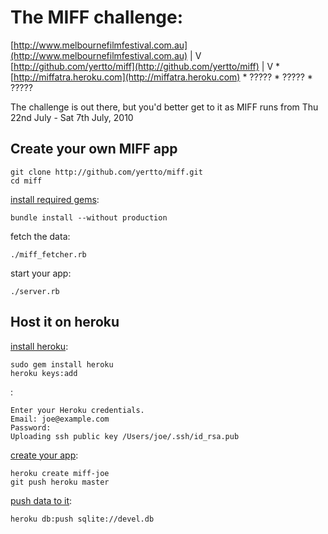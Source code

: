 # The MIFF challenge:

[http://www.melbournefilmfestival.com.au](http://www.melbournefilmfestival.com.au)
                |
                V
    [http://github.com/yertto/miff](http://github.com/yertto/miff)
                |
                V
    * [http://miffatra.heroku.com](http://miffatra.heroku.com)
    * ?????
    * ?????
    * ?????
  
The challenge is out there, but you'd better get to it
as MIFF runs from Thu 22nd July - Sat 7th July, 2010

## Create your own MIFF app

    git clone http://github.com/yertto/miff.git
    cd miff

[install required gems](http://gembundler.com/bundle_install.html):

    bundle install --without production

fetch the data:

    ./miff_fetcher.rb

start your app:

    ./server.rb


## Host it on heroku

[install heroku](http://docs.heroku.com/heroku-command#installation):

    sudo gem install heroku
    heroku keys:add

:

    Enter your Heroku credentials.
    Email: joe@example.com
    Password: 
    Uploading ssh public key /Users/joe/.ssh/id_rsa.pub

[create your app](http://docs.heroku.com/creating-apps):

    heroku create miff-joe
    git push heroku master

[push data to it](http://docs.heroku.com/taps#import-push-to-heroku):

    heroku db:push sqlite://devel.db


